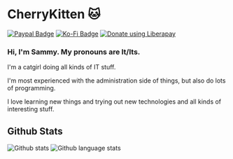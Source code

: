 # CherryKitten 🐱
 
<a href="https://paypal.me/visneKedi" target="_blank" style="display: inline-block;"><img src="https://img.shields.io/badge/Donate-PayPal-blue.svg?style=flat-square&logo=paypal" alt="Paypal Badge"/></a>
<a href="https://ko-fi.com/cherrykitten" target="_blank" style="display: inline-block;"><img src="https://img.shields.io/badge/Donate-Ko--fi-F16061.svg?style=flat-square&logo=ko-fi" alt="Ko-Fi Badge"/></a>
<a href="https://liberapay.com/CherryKitten/donate"><img alt="Donate using Liberapay" src="https://liberapay.com/assets/widgets/donate.svg"></a>
            

### Hi, I'm Sammy. My pronouns are It/Its.
 
I'm a catgirl doing all kinds of IT stuff.

I'm most experienced with the administration side of things, but also do lots of programming.

I love learning new things and trying out new technologies and all kinds of interesting stuff.


## Github Stats  
<img src="https://github-readme-stats.vercel.app/api?username=CherryKitten&show_icons=true&count_private=true&hide_border=true&theme=rose_pine" alt="Github stats" />
<img src="https://github-readme-stats.vercel.app/api/top-langs/?username=CherryKitten&hide_border=true&layout=compact&theme=rose_pine" alt="Github language stats"/>
